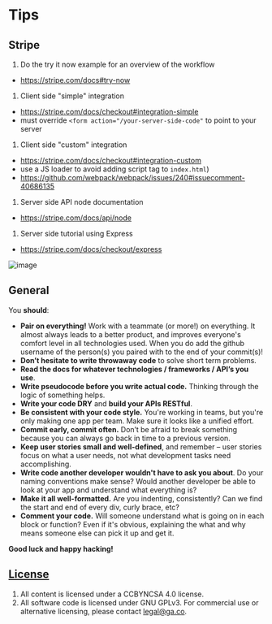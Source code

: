 # Tips

## Stripe

1.  Do the try it now example for an overview of the workflow
  - https://stripe.com/docs#try-now
1.  Client side "simple" integration
  - https://stripe.com/docs/checkout#integration-simple
  - must override `<form action="/your-server-side-code"` to point to your server
1.  Client side "custom" integration
  - https://stripe.com/docs/checkout#integration-custom
  - use a JS loader to avoid adding script tag to `index.html`)
  - https://github.com/webpack/webpack/issues/240#issuecomment-40686135
1.  Server side API node documentation
  - https://stripe.com/docs/api/node
1.  Server side tutorial using Express
  - https://stripe.com/docs/checkout/express

![image](https://git.generalassemb.ly/storage/user/3667/files/e78938f8-e25a-11e7-9d2c-17554ba57482)

## General



You **should**:

-   **Pair on everything!** Work with a teammate (or more!) on everything. It
    almost always leads to a better product, and improves everyone's comfort
    level in all technologies used. When you do add the github username of
    the person(s) you paired with to the end of your commit(s)!
-   **Don’t hesitate to write throwaway code** to solve short term problems.
-   **Read the docs for whatever technologies / frameworks / API’s you use**.
-   **Write pseudocode before you write actual code.** Thinking through the
    logic of something helps.
-   **Write your code DRY** and **build your APIs RESTful**.
-   **Be consistent with your code style.** You're working in teams, but you're
    only making one app per team. Make sure it looks like a unified effort.
-   **Commit early, commit often.** Don’t be afraid to break something because
    you can always go back in time to a previous version.
-   **Keep user stories small and well-defined**, and remember – user stories
    focus on what a user needs, not what development tasks need accomplishing.
-   **Write code another developer wouldn't have to ask you about**. Do your
    naming conventions make sense? Would another developer be able to look at
    your app and understand what everything is?
-   **Make it all well-formatted.** Are you indenting, consistently? Can we find
    the start and end of every div, curly brace, etc?
-   **Comment your code.** Will someone understand what is going on in each
    block or function? Even if it's obvious, explaining the what and why means
    someone else can pick it up and get it.

**Good luck and happy hacking!**

## [License](LICENSE)

1.  All content is licensed under a CC­BY­NC­SA 4.0 license.
1.  All software code is licensed under GNU GPLv3. For commercial use or alternative licensing, please contact legal@ga.co.
